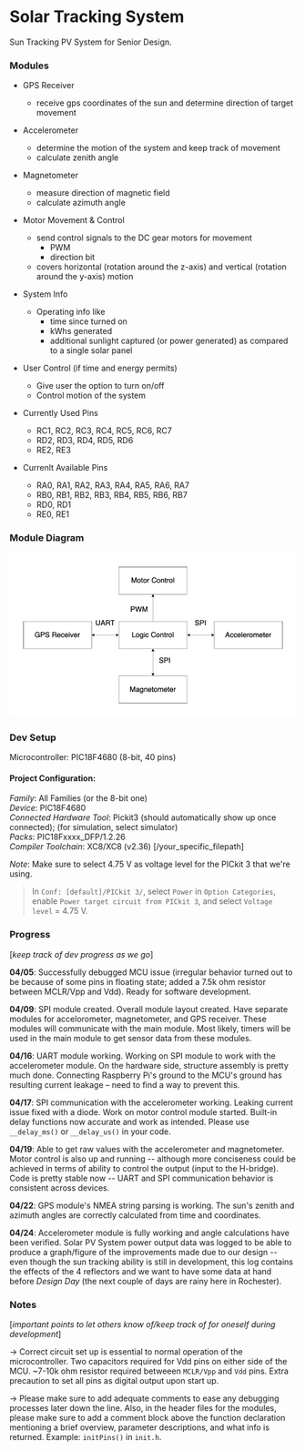 # Solar Tracking System
Sun Tracking PV System for Senior Design.

### Modules
* GPS Receiver
    * receive gps coordinates of the sun and determine direction of target movement
* Accelerometer
    * determine the motion of the system and keep track of movement
    * calculate zenith angle
* Magnetometer
    * measure direction of magnetic field
    * calculate azimuth angle
* Motor Movement & Control
    * send control signals to the DC gear motors for movement
        * PWM
        * direction bit
    * covers horizontal (rotation around the z-axis) and vertical (rotation around the y-axis) motion
* System Info
    * Operating info like
        * time since turned on
        * kWhs generated
        * additional sunlight captured (or power generated) as compared to a single solar panel
* User Control (if time and energy permits)
    * Give user the option to turn on/off
    * Control motion of the system
     
* Currently Used Pins
     * RC1, RC2, RC3, RC4, RC5, RC6, RC7
     * RD2, RD3, RD4, RD5, RD6
     * RE2, RE3

* Currenlt Available Pins
   * RA0, RA1, RA2, RA3, RA4, RA5, RA6, RA7
   * RB0, RB1, RB2, RB3, RB4, RB5, RB6, RB7
   * RD0, RD1
   * RE0, RE1


### Module Diagram
![module_diagram](https://github.com/mustafa-siddiqui/Solar-Tracking-System/blob/main/info/moduleDiagram.png)

### Dev Setup
Microcontroller: PIC18F4680 (8-bit, 40 pins)

#### Project Configuration:
*Family*: All Families (or the 8-bit one)  
*Device*: PIC18F4680  
*Connected Hardware Tool*: Pickit3 (should automatically show up once connected); (for simulation, select simulator)  
*Packs*: PIC18Fxxxx_DFP/1.2.26  
*Compiler Toolchain*: XC8/XC8 (v2.36) [/your_specific_filepath]  

*Note*: Make sure to select 4.75 V as voltage level for the PICkit 3 that we're using.  
> In `Conf: [default]/PICkit 3/`, select `Power` in `Option Categories`, enable `Power target circuit from PICkit 3`, and select `Voltage level` = 4.75 V.  

### Progress
[*keep track of dev progress as we go*]

**04/05**: Successfully debugged MCU issue (irregular behavior turned out to be because of some pins in floating state; added a 7.5k ohm resistor between MCLR/Vpp and Vdd). Ready for software development.

**04/09**: SPI module created. Overall module layout created. Have separate modules for accelorometer, magnetometer, and GPS receiver. These modules will communicate with the main module. Most likely, timers will be used in the main module to get sensor data from these modules.

**04/16**: UART module working. Working on SPI module to work with the accelerometer module. On the hardware side, structure assembly is pretty much done. Connecting Raspberry Pi's ground to the MCU's ground has resulting current leakage – need to find a way to prevent this.

**04/17**: SPI communication with the accelerometer working. Leaking current issue fixed with a diode. Work on motor control module started. Built-in delay functions now accurate and work as intended. Please use `__delay_ms()` or `__delay_us()` in your code.

**04/19**: Able to get raw values with the accelerometer and magnetometer. Motor control is also up and running -- although more conciseness could be achieved in terms of ability to control the output (input to the H-bridge). Code is pretty stable now -- UART and SPI communication behavior is consistent across devices.

**04/22**: GPS module's NMEA string parsing is working. The sun's zenith and azimuth angles are correctly calculated from time and coordinates.

**04/24**: Accelerometer module is fully working and angle calculations have been verified. Solar PV System power output data was logged to be able to produce a graph/figure of the improvements made due to our design -- even though the sun tracking ability is still in development, this log contains the effects of the 4 reflectors and we want to have some data at hand before *Design Day* (the next couple of days are rainy here in Rochester).

### Notes
[*important points to let others know of/keep track of for oneself during development*]  

-> Correct circuit set up is essential to normal operation of the microcontroller. Two capacitors required for Vdd pins on either side of the MCU. ~7-10k ohm resistor required betweeen `MCLR/Vpp` and `Vdd` pins. Extra precaution to set all pins as digital output upon start up.  

-> Please make sure to add adequate comments to ease any debugging processes later down the line. Also, in the header files for the modules, please make sure to add a comment block above the function declaration mentioning a brief overview, parameter descriptions, and what info is returned. Example: `initPins()` in `init.h`.

